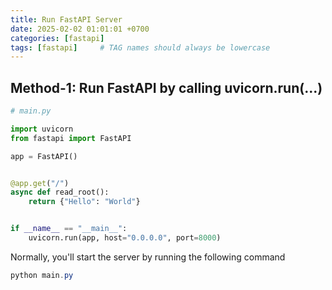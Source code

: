 ```yaml
---
title: Run FastAPI Server
date: 2025-02-02 01:01:01 +0700
categories: [fastapi]
tags: [fastapi]     # TAG names should always be lowercase
---
```


## Method-1: Run FastAPI by calling uvicorn.run(...)
```python
# main.py

import uvicorn
from fastapi import FastAPI

app = FastAPI()


@app.get("/")
async def read_root():
    return {"Hello": "World"}


if __name__ == "__main__":
    uvicorn.run(app, host="0.0.0.0", port=8000)
```

Normally, you'll start the server by running the following command
```powershell
python main.py
```